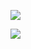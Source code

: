 ![](https://gitee.com/img-host/img-host/raw/master//2021/05/25/1621872466628.svg)

![](https://gitee.com/img-host/img-host/raw/master//2021/05/25/1621873250321.png)